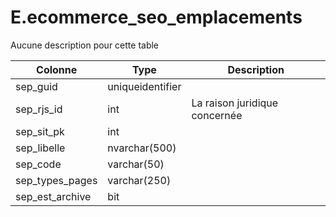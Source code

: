 # E.ecommerce_seo_emplacements

Aucune description pour cette table

Colonne|Type|Description
---|---|---
sep_guid|uniqueidentifier|
sep_rjs_id|int|La raison juridique concernée 
sep_sit_pk|int|
sep_libelle|nvarchar(500)|
sep_code|varchar(50)|
sep_types_pages|varchar(250)|
sep_est_archive|bit|
